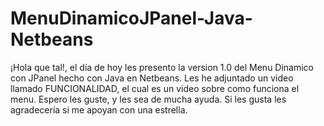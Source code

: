 # MenuDinamicoJPanel-Java-Netbeans
¡Hola que tal!, el día de hoy les presento la version 1.0 del Menu Dinamico con JPanel hecho con Java en Netbeans. Les he adjuntado un video llamado FUNCIONALIDAD, el cual es un video sobre como funciona el menu. Espero les guste, y les sea de mucha ayuda. Si les gusta les agradecería si me apoyan con una estrella.
